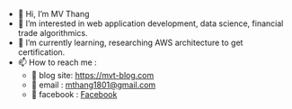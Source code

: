 - 👋 Hi, I’m MV Thang
- 👀 I’m interested in web application development, data science, financial trade algorithmics. 
- 🌱 I’m currently learning, researching AWS architecture to get certification.
- 📫 How to reach me : 
  + 📝 blog site: https://mvt-blog.com
  + 📝 email : mthang1801@gmail.com
  + 📝 facebook : [Facebook](https://www.facebook.com/mvt.dev)

<!---
mthang1801/mthang1801 is a ✨ special ✨ repository because its `README.md` (this file) appears on your GitHub profile.
You can click the Preview link to take a look at your changes.
--->
